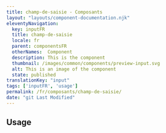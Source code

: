 ```yaml
---
title: champ-de-saisie - Composants
layout: "layouts/component-documentation.njk"
eleventyNavigation:
  key: inputFR
  title: champ-de-saisie
  locale: fr
  parent: componentsFR
  otherNames:  Component
  description: This is the component
  thumbnail: /images/common/components/preview-input.svg
  alt: This is an image of the component
  state: published
translationKey: "input"
tags: ['inputFR', 'usage']
permalink: /fr/composants/champ-de-saisie/
date: "git Last Modified"
---
```


## Usage